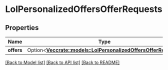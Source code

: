 # LolPersonalizedOffersOfferRequests

## Properties

Name | Type | Description | Notes
------------ | ------------- | ------------- | -------------
**offers** | Option<[**Vec<crate::models::LolPersonalizedOffersOfferRequest>**](LolPersonalizedOffersOfferRequest.md)> |  | [optional]

[[Back to Model list]](../README.md#documentation-for-models) [[Back to API list]](../README.md#documentation-for-api-endpoints) [[Back to README]](../README.md)


